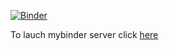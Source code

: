 [![Binder](https://mybinder.org/badge.svg)](https://mybinder.org/v2/gh/Migal/face_detector_example/master)

To lauch mybinder server click [here](https://mybinder.org/v2/gh/Migal/face_detector_example/master)
